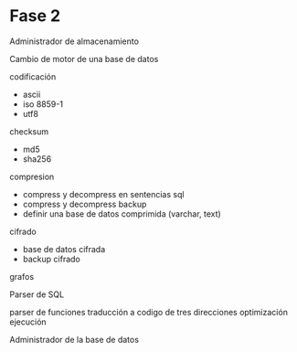# Fase 2


Administrador de almacenamiento



Cambio de motor de una base de datos

codificación
- ascii
- iso 8859-1
- utf8

checksum
- md5
- sha256

compresion
- compress y decompress en sentencias sql
- compress y decompress backup
- definir una base de datos comprimida (varchar, text)

cifrado
- base de datos cifrada
- backup cifrado

grafos



Parser de SQL

parser de funciones
traducción a codigo de tres direcciones
optimización
ejecución

Administrador de la base de datos


